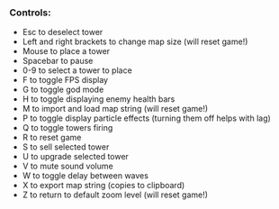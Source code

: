 ### Controls:
* Esc to deselect tower
* Left and right brackets to change map size (will reset game!)
* Mouse to place a tower
* Spacebar to pause
* 0-9 to select a tower to place
* F to toggle FPS display
* G to toggle god mode
* H to toggle displaying enemy health bars
* M to import and load map string (will reset game!)
* P to toggle display particle effects (turning them off helps with lag)
* Q to toggle towers firing
* R to reset game
* S to sell selected tower
* U to upgrade selected tower
* V to mute sound volume
* W to toggle delay between waves
* X to export map string (copies to clipboard)
* Z to return to default zoom level (will reset game!)
